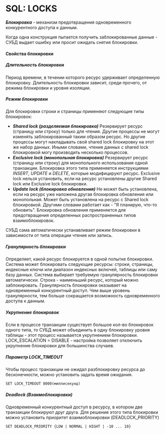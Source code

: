 # SQL: LOCKS

**_Блокировка_** - механизм предотвращения одновременного конкурентного доступа к данным.

Когда одна конструкция пытается получить заблокированные данные - СУБД выдает ошибку или просит ожидать снятия блокировки.
#### Свойства блокировки
##### Длительность блокировки
Период времени, в течении которого ресурс удерживает определенную блокировку. Длительность блокировки зависит, среди прочего, от режима блокировки и уровня изоляции.
##### Режим блокировки
Для блокировки строки и страницы применяют следующие типы блокировок:
- **_Shared lock (разделяемая блокировка)_**
	Резервирует ресурс (страницу или строку) только для чтения. Другие процессы не могут изменять заблокированный таким образом ресурс. Но другие процессы могут накладывать свой shared lock блокировку на этот же набор данных. Иными словами, чтение данных с shared lock блокировкой могу производить несколько процессов.
- **_Exclusive lock (монопольная блокировка)_**
	Резервирует ресурс (страницу или строку) для монопольного использования одной транзакции. Блокировка этого типа применяется инструкциями _INSERT_,  _UPDATE_ и _DELETE_, которые модифицируют ресурс. Exclusive lock нельзя установить, если на ресурс установлены другие Shared lock или Exclusive lock блокировки.
- **_Update lock (блокировка обновления)_**
	Не может быть установлена, если на ресурс уже наложена другая блокировка обновления или монопольная. Может быть установлена на ресурс с Shared lock блокировкой. Другими словами работает как - "Я планирую, что-то обновить". Блокировка обновления применяется для предотвращения определенных распространенных типов взаимоблокировок.

СУБД сама автоматически устанавливает режим блокировки в зависимости от типа операции чтение или запись.
##### Гранулярность блокировки
Определяет, какой ресурс блокируется в одной попытке блокировки. Система может блокировать следующие ресурсы: строки, страницы, индексные ключи или диапазон индексных включей, таблицы или саму базу данных. Система выбирает требуемую гранулярность блокировки автоматически.
Строка - наименьший ресурс, который можно заблокировать.
Гранулярность блокировки оказывает на одновременный конкурентный доступ. Чем выше уровень гранулярности, тем больше сокращается возможность одновременного доступа к данным.
##### Укрупнение блокировок
Если в процессе транзакции существует большое кол-во блокировок одного типа, то СУБД может объединить в одну блокировку уровня таблицы - этот процесс называется укрупнением блокировки. LOCK_ESCALATION = DISABLE - настройка позволяет отключить укрупнение блокировки для большинства случаев.

##### Параметр LOCK_TIMEOUT
Чтобы процесс транзакции не ожидал разблокировку ресурса до бесконечности, можно установить задать время ожидания.
```
SET LOCK_TIMEOUT 8000(миллисекунд)
```
##### Deadlock (Взаимоблокировки)
Одновременный конкурентный доступ в ресурсу, в котором две транзакции блокируют друг друга.
Для решения этого типа блокировки можно установить приоритет взаимоблокировки (DEADLOCK_PRIORITY)
```
SET DEADLOCK_PRIORITY {LOW | NORMAL | HIGHT | -10 ... 10}
```
